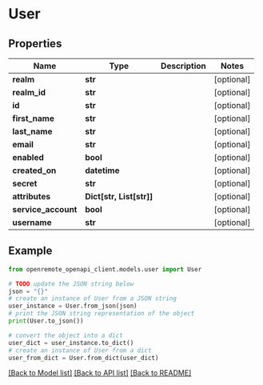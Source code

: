 # User


## Properties

Name | Type | Description | Notes
------------ | ------------- | ------------- | -------------
**realm** | **str** |  | [optional] 
**realm_id** | **str** |  | [optional] 
**id** | **str** |  | [optional] 
**first_name** | **str** |  | [optional] 
**last_name** | **str** |  | [optional] 
**email** | **str** |  | [optional] 
**enabled** | **bool** |  | [optional] 
**created_on** | **datetime** |  | [optional] 
**secret** | **str** |  | [optional] 
**attributes** | **Dict[str, List[str]]** |  | [optional] 
**service_account** | **bool** |  | [optional] 
**username** | **str** |  | [optional] 

## Example

```python
from openremote_openapi_client.models.user import User

# TODO update the JSON string below
json = "{}"
# create an instance of User from a JSON string
user_instance = User.from_json(json)
# print the JSON string representation of the object
print(User.to_json())

# convert the object into a dict
user_dict = user_instance.to_dict()
# create an instance of User from a dict
user_from_dict = User.from_dict(user_dict)
```
[[Back to Model list]](../README.md#documentation-for-models) [[Back to API list]](../README.md#documentation-for-api-endpoints) [[Back to README]](../README.md)


